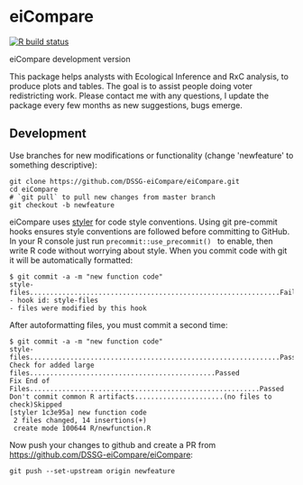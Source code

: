 # eiCompare
[![R build status](https://github.com/DSSG-eiCompare/eiCompare/workflows/R-CMD-check/badge.svg)](https://github.com/DSSG-eiCompare/eiCompare/actions?workflow=R-CMD-check)

eiCompare development version

This package helps analysts with Ecological Inference and RxC analysis, to produce plots and tables. 
The goal is to assist people doing voter redistricting work. Please contact me with any questions, I update the package 
every few months as new suggestions, bugs emerge.

## Development

Use branches for new modifications or functionality (change 'newfeature' to something descriptive):
```
git clone https://github.com/DSSG-eiCompare/eiCompare.git
cd eiCompare
# `git pull` to pull new changes from master branch
git checkout -b newfeature
```

eiCompare uses [styler](https://github.com/r-lib/styler) for code style conventions. Using git pre-commit hooks ensures style conventions are followed before committing to GitHub. In your R console just run `precommit::use_precommit() ` to enable, then write R code without worrying about style. When you commit code with git it will be automatically formatted:
```
$ git commit -a -m "new function code"
style-files..............................................................Failed
- hook id: style-files
- files were modified by this hook
```

After autoformatting files, you must commit a second time:
```
$ git commit -a -m "new function code"
style-files..............................................................Passed
Check for added large files..............................................Passed
Fix End of Files.........................................................Passed
Don't commit common R artifacts......................(no files to check)Skipped
[styler 1c3e95a] new function code
 2 files changed, 14 insertions(+)
 create mode 100644 R/newfunction.R
```

Now push your changes to github and create a PR from https://github.com/DSSG-eiCompare/eiCompare: 
```
git push --set-upstream origin newfeature 
```
